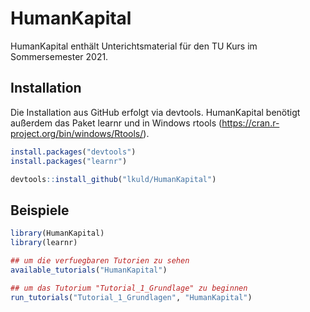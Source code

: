 
# HumanKapital

HumanKapital enthält Unterichtsmaterial für den TU Kurs im Sommersemester 2021.

## Installation

Die Installation aus GitHub erfolgt via devtools. HumanKapital benötigt außerdem das Paket learnr und in Windows rtools (https://cran.r-project.org/bin/windows/Rtools/).

``` r
install.packages("devtools")
install.packages("learnr")

devtools::install_github("lkuld/HumanKapital")
```

## Beispiele


``` r
library(HumanKapital)
library(learnr)

## um die verfuegbaren Tutorien zu sehen
available_tutorials("HumanKapital")

## um das Tutorium "Tutorial_1_Grundlage" zu beginnen
run_tutorials("Tutorial_1_Grundlagen", "HumanKapital")
```

